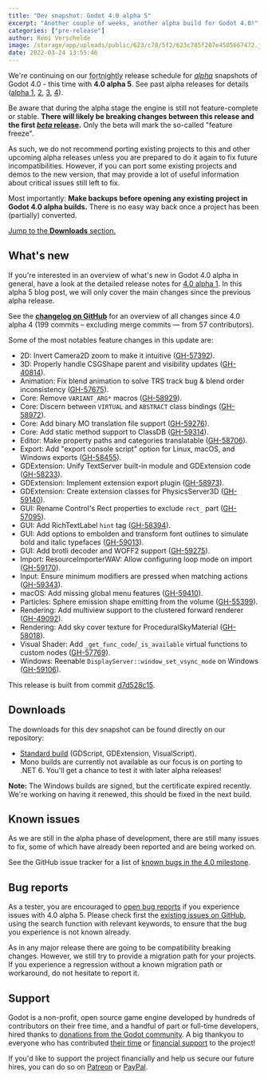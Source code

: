 ```yaml
---
title: "Dev snapshot: Godot 4.0 alpha 5"
excerpt: "Another couple of weeks, another alpha build for Godot 4.0!"
categories: ["pre-release"]
author: Rémi Verschelde
image: /storage/app/uploads/public/623/c78/5f2/623c785f207e4505667472.jpg
date: 2022-03-24 13:55:46
---
```


We're continuing on our <abbr title="Yes, biweekly is a cursed word in English so that's the next best adjective to say 'once every two weeks'.">fortnightly</abbr> release schedule for [*alpha*](https://en.wikipedia.org/wiki/Software_release_life_cycle#Alpha) snapshots of Godot 4.0 - this time with **4.0 alpha 5**. See past alpha releases for details ([alpha 1](/article/dev-snapshot-godot-4-0-alpha-1), [2](/article/dev-snapshot-godot-4-0-alpha-2), [3](/article/dev-snapshot-godot-4-0-alpha-3), [4](/article/dev-snapshot-godot-4-0-alpha-4)).

Be aware that during the alpha stage the engine is still not feature-complete or stable. **There will likely be breaking changes between this release and the first [*beta* release](https://en.wikipedia.org/wiki/Software_release_life_cycle#Beta).** Only the beta will mark the so-called "feature freeze".

As such, we do not recommend porting existing projects to this and other upcoming alpha releases unless you are prepared to do it again to fix future incompatibilities. However, if you can port some existing projects and demos to the new version, that may provide a lot of useful information about critical issues still left to fix.

Most importantly: **Make backups before opening any existing project in Godot 4.0 alpha builds.** There is no easy way back once a project has been (partially) converted.

[Jump to the **Downloads** section.](#downloads)

## What's new

If you're interested in an overview of what's new in Godot 4.0 alpha in general, have a look at the detailed release notes for [4.0 alpha 1](/article/dev-snapshot-godot-4-0-alpha-1). In this alpha 5 blog post, we will only cover the main changes since the previous alpha release.

See the [**changelog on GitHub**](https://github.com/godotengine/godot/compare/f470979732513436124c01a465b22f948637b5fa...d7d528c15f0e858b52bb0f510ff47e65c2341de1) for an overview of all changes since 4.0 alpha 4 (199 commits – excluding merge commits ― from 57 contributors).

Some of the most notables feature changes in this update are:

- 2D: Invert Camera2D zoom to make it intuitive ([GH-57392](https://github.com/godotengine/godot/pull/57392)).
- 3D: Properly handle CSGShape parent and visibility updates ([GH-40814](https://github.com/godotengine/godot/pull/40814)).
- Animation: Fix blend animation to solve TRS track bug & blend order inconsistency ([GH-57675](https://github.com/godotengine/godot/pull/57675)).
- Core: Remove `VARIANT_ARG*` macros ([GH-58929](https://github.com/godotengine/godot/pull/58929)).
- Core: Discern between `VIRTUAL` and `ABSTRACT` class bindings ([GH-58972](https://github.com/godotengine/godot/pull/58972)).
- Core: Add binary MO translation file support ([GH-59276](https://github.com/godotengine/godot/pull/59276)).
- Core: Add static method support to ClassDB ([GH-59314](https://github.com/godotengine/godot/pull/59314)).
- Editor: Make property paths and categories translatable ([GH-58706](https://github.com/godotengine/godot/pull/58706)).
- Export: Add "export console script" option for Linux, macOS, and Windows exports ([GH-58455](https://github.com/godotengine/godot/pull/58455)).
- GDExtension: Unify TextServer built-in module and GDExtension code ([GH-58233](https://github.com/godotengine/godot/pull/58233)).
- GDExtension: Implement extension export plugin ([GH-58973](https://github.com/godotengine/godot/pull/58973)).
- GDExtension: Create extension classes for PhysicsServer3D ([GH-59140](https://github.com/godotengine/godot/pull/59140)).
- GUI: Rename Control's Rect properties to exclude `rect_` part ([GH-57095](https://github.com/godotengine/godot/pull/57095)).
- GUI: Add RichTextLabel `hint` tag ([GH-58394](https://github.com/godotengine/godot/pull/58394)).
- GUI: Add options to embolden and transform font outlines to simulate bold and italic typefaces ([GH-59013](https://github.com/godotengine/godot/pull/59013)).
- GUI: Add brotli decoder and WOFF2 support ([GH-59275](https://github.com/godotengine/godot/pull/59275)).
- Import: ResourceImporterWAV: Allow configuring loop mode on import ([GH-59170](https://github.com/godotengine/godot/pull/59170)).
- Input: Ensure minimum modifiers are pressed when matching actions ([GH-59343](https://github.com/godotengine/godot/pull/59343)).
- macOS: Add missing global menu features ([GH-59410](https://github.com/godotengine/godot/pull/59410)).
- Particles: Sphere emission shape emitting from the volume ([GH-55399](https://github.com/godotengine/godot/pull/55399)).
- Rendering: Add multiview support to the clustered forward renderer ([GH-49092](https://github.com/godotengine/godot/pull/49092)).
- Rendering: Add sky cover texture for ProceduralSkyMaterial ([GH-58018](https://github.com/godotengine/godot/pull/58018)).
- Visual Shader: Add `_get_func_code`/`_is_available` virtual functions to custom nodes ([GH-57769](https://github.com/godotengine/godot/pull/57769)).
- Windows: Reenable `DisplayServer::window_set_vsync_mode` on Windows ([GH-59106](https://github.com/godotengine/godot/pull/59106)).

This release is built from commit [d7d528c15](https://github.com/godotengine/godot/commit/d7d528c15f0e858b52bb0f510ff47e65c2341de1).

<a id="downloads"></a>
## Downloads

The downloads for this dev snapshot can be found directly on our repository:

* [Standard build](https://github.com/godotengine/godot-builds/releases/4.0-alpha5) (GDScript, GDExtension, VisualScript).
* Mono builds are currently not available as our focus is on porting to .NET 6. You'll get a chance to test it with later alpha releases!

**Note:** The Windows builds are signed, but the certificate expired recently. We're working on having it renewed, this should be fixed in the next build.

## Known issues

As we are still in the alpha phase of development, there are still many issues to fix, some of which have already been reported and are being worked on.

See the GitHub issue tracker for a list of [known bugs in the 4.0 milestone](https://github.com/godotengine/godot/issues?q=is%3Aissue+is%3Aopen+milestone%3A4.0+label%3Abug+).

## Bug reports

As a tester, you are encouraged to [open bug reports](https://github.com/godotengine/godot/issues) if you experience issues with 4.0 alpha 5. Please check first the [existing issues on GitHub](https://github.com/godotengine/godot/issues), using the search function with relevant keywords, to ensure that the bug you experience is not known already.

As in any major release there are going to be compatibility breaking changes. However, we still try to provide a migration path for your projects. If you experience a regression without a known migration path or workaround, do not hesitate to report it.

## Support

Godot is a non-profit, open source game engine developed by hundreds of contributors on their free time, and a handful of part or full-time developers, hired thanks to [donations from the Godot community](https://godotengine.org/donate). A big thankyou to everyone who has contributed [their time](https://github.com/godotengine/godot/blob/master/AUTHORS.md) or [financial support](https://github.com/godotengine/godot/blob/master/DONORS.md) to the project!

If you'd like to support the project financially and help us secure our future hires, you can do so on [Patreon](https://www.patreon.com/godotengine) or [PayPal](https://godotengine.org/donate).
